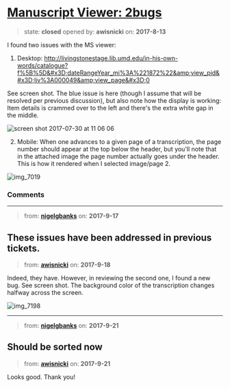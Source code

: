 # [Manuscript Viewer: 2bugs](https://github.com/livingstoneonline/livingstoneonline/issues/204)

> state: **closed** opened by: **awisnicki** on: **2017-8-13**

I found two issues with the MS viewer:

1. Desktop: http://livingstonestage.lib.umd.edu/in-his-own-words/catalogue?f%5B%5D&#x3D;dateRangeYear_mi%3A%221872%22&amp;view_pid&#x3D;liv%3A000049&amp;view_page&#x3D;0

See screen shot. The blue issue is here (though I assume that will be resolved per previous discussion), but also note how the display is working: Item details is crammed over to the left and there&#x27;s the extra white gap in the middle.

![screen shot 2017-07-30 at 11 06 06](https://user-images.githubusercontent.com/12518623/29251662-7925bde4-801e-11e7-9b1e-2081f3b6c127.png)

2. Mobile: When one advances to a given page of a transcription, the page number should appear at the top below the header, but you&#x27;ll note that in the attached image the page number actually goes under the header. This is how it rendered when I selected image/page 2.

![img_7019](https://user-images.githubusercontent.com/12518623/29251671-ace9b9b4-801e-11e7-90e1-5566c880ec83.PNG)



### Comments

---
> from: [**nigelgbanks**](https://github.com/livingstoneonline/livingstoneonline/issues/204#issuecomment-330058059) on: **2017-9-17**

These issues have been addressed in previous tickets. 
---
> from: [**awisnicki**](https://github.com/livingstoneonline/livingstoneonline/issues/204#issuecomment-330273041) on: **2017-9-18**

Indeed, they have. However, in reviewing the second one, I found a new bug. See screen shot. The background color of the transcription changes halfway across the screen.

![img_7198](https://user-images.githubusercontent.com/12518623/30551977-09675d18-9c62-11e7-83f5-907b61af1b77.PNG)

---
> from: [**nigelgbanks**](https://github.com/livingstoneonline/livingstoneonline/issues/204#issuecomment-331071485) on: **2017-9-21**

Should be sorted now
---
> from: [**awisnicki**](https://github.com/livingstoneonline/livingstoneonline/issues/204#issuecomment-331213450) on: **2017-9-21**

Looks good. Thank you!
